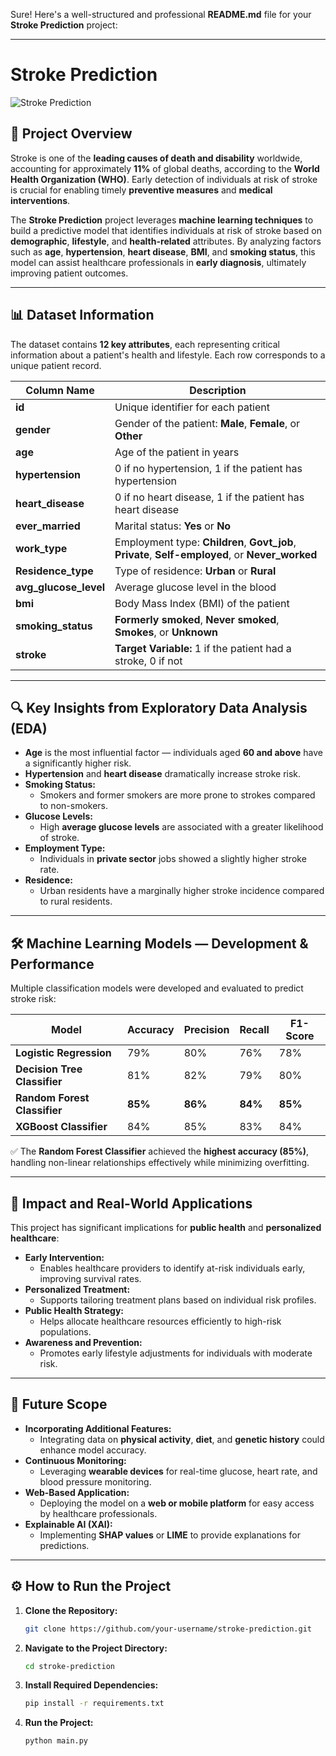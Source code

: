 Sure! Here's a well-structured and professional **README.md** file for your **Stroke Prediction** project:

---

# **Stroke Prediction**  
![Stroke Prediction](https://dezyre.gumlet.io/images/blog/heart-disease-prediction-using-machine-learning-project/Heart_Disease_Prediction_using_Machine_Learning.png?w=330&dpr=2.6)  

## 📌 **Project Overview**  
Stroke is one of the **leading causes of death and disability** worldwide, accounting for approximately **11%** of global deaths, according to the **World Health Organization (WHO)**. Early detection of individuals at risk of stroke is crucial for enabling timely **preventive measures** and **medical interventions**.  

The **Stroke Prediction** project leverages **machine learning techniques** to build a predictive model that identifies individuals at risk of stroke based on **demographic**, **lifestyle**, and **health-related** attributes. By analyzing factors such as **age**, **hypertension**, **heart disease**, **BMI**, and **smoking status**, this model can assist healthcare professionals in **early diagnosis**, ultimately improving patient outcomes.  

---

## 📊 **Dataset Information**  
The dataset contains **12 key attributes**, each representing critical information about a patient's health and lifestyle. Each row corresponds to a unique patient record.  

| **Column Name**        | **Description**                                     |
|-------------------------|-----------------------------------------------------|
| **id**                  | Unique identifier for each patient                  |
| **gender**              | Gender of the patient: **Male**, **Female**, or **Other** |
| **age**                 | Age of the patient in years                         |
| **hypertension**        | 0 if no hypertension, 1 if the patient has hypertension |
| **heart_disease**       | 0 if no heart disease, 1 if the patient has heart disease |
| **ever_married**        | Marital status: **Yes** or **No**                   |
| **work_type**           | Employment type: **Children**, **Govt_job**, **Private**, **Self-employed**, or **Never_worked** |
| **Residence_type**      | Type of residence: **Urban** or **Rural**           |
| **avg_glucose_level**   | Average glucose level in the blood                  |
| **bmi**                 | Body Mass Index (BMI) of the patient                |
| **smoking_status**      | **Formerly smoked**, **Never smoked**, **Smokes**, or **Unknown** |
| **stroke**              | **Target Variable:** 1 if the patient had a stroke, 0 if not |

---

## 🔍 **Key Insights from Exploratory Data Analysis (EDA)**  

- **Age** is the most influential factor — individuals aged **60 and above** have a significantly higher risk.  
- **Hypertension** and **heart disease** dramatically increase stroke risk.  
- **Smoking Status:**  
  - Smokers and former smokers are more prone to strokes compared to non-smokers.  
- **Glucose Levels:**  
  - High **average glucose levels** are associated with a greater likelihood of stroke.  
- **Employment Type:**  
  - Individuals in **private sector** jobs showed a slightly higher stroke rate.  
- **Residence:**  
  - Urban residents have a marginally higher stroke incidence compared to rural residents.  

---

## 🛠️ **Machine Learning Models — Development & Performance**  
Multiple classification models were developed and evaluated to predict stroke risk:  

| **Model**                | **Accuracy**        | **Precision**    | **Recall**         | **F1-Score**     |
|---------------------------|--------------------|------------------|--------------------|------------------|
| **Logistic Regression**    | 79%                | 80%              | 76%                | 78%              |
| **Decision Tree Classifier** | 81%                | 82%              | 79%                | 80%              |
| **Random Forest Classifier** | **85%**            | **86%**          | **84%**            | **85%**          |
| **XGBoost Classifier**     | 84%                | 85%              | 83%                | 84%              |

✅ The **Random Forest Classifier** achieved the **highest accuracy (85%)**, handling non-linear relationships effectively while minimizing overfitting.  

---

## 🚀 **Impact and Real-World Applications**  

This project has significant implications for **public health** and **personalized healthcare**:  

- **Early Intervention:**  
  - Enables healthcare providers to identify at-risk individuals early, improving survival rates.  
- **Personalized Treatment:**  
  - Supports tailoring treatment plans based on individual risk profiles.  
- **Public Health Strategy:**  
  - Helps allocate healthcare resources efficiently to high-risk populations.  
- **Awareness and Prevention:**  
  - Promotes early lifestyle adjustments for individuals with moderate risk.  

---

## 🔮 **Future Scope**  

- **Incorporating Additional Features:**  
  - Integrating data on **physical activity**, **diet**, and **genetic history** could enhance model accuracy.  
- **Continuous Monitoring:**  
  - Leveraging **wearable devices** for real-time glucose, heart rate, and blood pressure monitoring.  
- **Web-Based Application:**  
  - Deploying the model on a **web or mobile platform** for easy access by healthcare professionals.  
- **Explainable AI (XAI):**  
  - Implementing **SHAP values** or **LIME** to provide explanations for predictions.  

---

## ⚙️ **How to Run the Project**  

1. **Clone the Repository:**  
   ```bash
   git clone https://github.com/your-username/stroke-prediction.git
   ```
2. **Navigate to the Project Directory:**  
   ```bash
   cd stroke-prediction
   ```
3. **Install Required Dependencies:**  
   ```bash
   pip install -r requirements.txt
   ```
4. **Run the Project:**  
   ```bash
   python main.py
   ```
